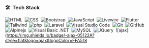 ### 🛠 &nbsp;Tech Stack

![HTML](https://img.shields.io/badge/-HTML-05122A?style=flat&logo=HTML5)&nbsp;
![CSS](https://img.shields.io/badge/-CSS-05122A?style=flat&logo=CSS3&logoColor=1572B6)&nbsp;
![Bootstrap](https://img.shields.io/badge/-Bootstrap-05122A?style=flat&logo=bootstrap&logoColor=563D7C)&nbsp;
![JavaScript](https://img.shields.io/badge/-JavaScript-05122A?style=flat&logo=javascript)&nbsp;
![Livewire](https://img.shields.io/badge/-livewire-05122A?&style=flat&logo=livewire)&nbsp;
![Flutter](https://img.shields.io/badge/-flutter-05122A?&&style=flat&logo=flutter)\
![Tailwind](https://img.shields.io/badge/-tailwindcss-05122A?style=flat&logo=tailwindcss)&nbsp;
![php](https://img.shields.io/badge/-php-05122A?&style=flat&logo=php)&nbsp;
![Laravel](https://img.shields.io/badge/-laravel-05122A?&&style=flat&logo=laravel)&nbsp;
![Visual Studio Code](https://img.shields.io/badge/-Visual%20Studio%20Code-05122A?style=flat&logo=visual-studio-code)&nbsp;
![Git](https://img.shields.io/badge/-Git-05122A?style=flat&logo=git)&nbsp;
![GitHub](https://img.shields.io/badge/-GitHub-05122A?style=flat&logo=github)\
![Alpinejs](https://img.shields.io/badge/-Alpine.js-05122A?style=flat&logo=Alpine.js&logoColor=FFA518)&nbsp;
![Visual Basic .NET](https://img.shields.io/badge/-Visual%20basic.net-05122A?style=flat&logo=visual-basic.net&logoColor=FFA518)&nbsp;
![MySQL](https://img.shields.io/badge/-MySQL-05122A?style=flat&logo=MySQL&logoColor=FFA518)&nbsp;
![JQuery](https://img.shields.io/badge/-JQuery-05122A?style=flat&logo=JQuery&logoColor=FFA518)&nbsp;
![ajax](https://img.shields.io/badge/-ajax-05122A?style=flat&logo=ajax&logoColor=FFA518

